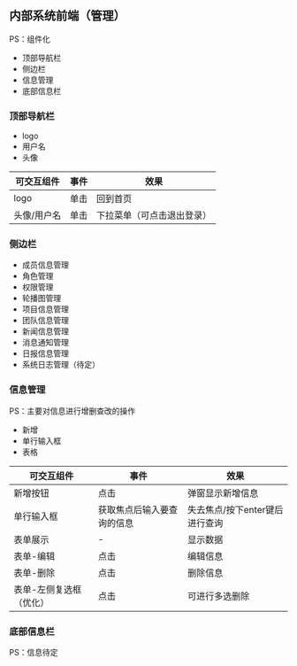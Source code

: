 ## 内部系统前端（管理）

PS：组件化

+ 顶部导航栏
+ 侧边栏
+ 信息管理
+ 底部信息栏





### 顶部导航栏

+ logo
+ 用户名
+ 头像

| 可交互组件  | 事件 | 效果                       |
| ----------- | ---- | -------------------------- |
| logo        | 单击 | 回到首页                   |
| 头像/用户名 | 单击 | 下拉菜单（可点击退出登录） |



### 侧边栏

+ 成员信息管理
+ 角色管理
+ 权限管理
+ 轮播图管理
+ 项目信息管理
+ 团队信息管理
+ 新闻信息管理
+ 消息通知管理
+ 日报信息管理
+ 系统日志管理（待定）



### 信息管理

PS：主要对信息进行增删查改的操作

+ 新增
+ 单行输入框
+ 表格

| 可交互组件              | 事件                       | 效果                           |
| ----------------------- | -------------------------- | ------------------------------ |
| 新增按钮                | 点击                       | 弹窗显示新增信息               |
| 单行输入框              | 获取焦点后输入要查询的信息 | 失去焦点/按下enter键后进行查询 |
| 表单展示                | -                          | 显示数据                       |
| 表单-编辑               | 点击                       | 编辑信息                       |
| 表单-删除               | 点击                       | 删除信息                       |
| 表单-左侧复选框（优化） | 点击                       | 可进行多选删除                 |



### 底部信息栏

PS：信息待定















